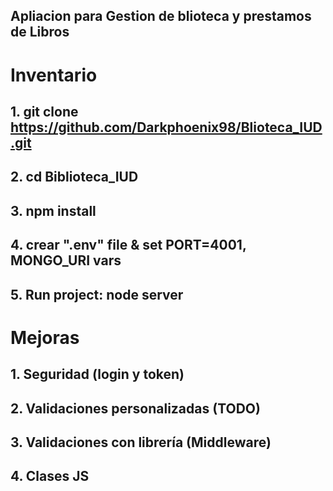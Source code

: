 ## Apliacion para Gestion de blioteca y prestamos de Libros


# Inventario

## 1. git clone https://github.com/Darkphoenix98/Blioteca_IUD.git
## 2. cd Biblioteca_IUD
## 3. npm install
## 4. crear ".env" file & set PORT=4001, MONGO_URI vars
## 5. Run project: node server

# Mejoras

## 1. Seguridad (login y token)
## 2. Validaciones personalizadas (TODO)
## 3. Validaciones con librería (Middleware)
## 4. Clases JS

